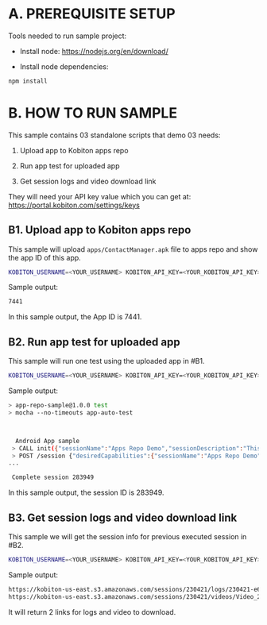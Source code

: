 # A. PREREQUISITE SETUP

Tools needed to run sample project:

* Install node: https://nodejs.org/en/download/

* Install node dependencies:

```bash
npm install
```

# B. HOW TO RUN SAMPLE

This sample contains 03 standalone scripts that demo 03 needs:

1. Upload app to Kobiton apps repo

2. Run app test for uploaded app

3. Get session logs and video download link

They will need your API key value which you can get at: https://portal.kobiton.com/settings/keys


## B1. Upload app to Kobiton apps repo

This sample will upload `apps/ContactManager.apk` file to apps repo and show the app ID of this app.

```bash
KOBITON_USERNAME=<YOUR_USERNAME> KOBITON_API_KEY=<YOUR_KOBITON_API_KEY> node upload-app.js apps/ContactManager.apk ContactManager.apk
```

Sample output:

```bash
7441
```

In this sample output, the App ID is 7441.

## B2. Run app test for uploaded app

This sample will run one test using the uploaded app in #B1.

```bash
KOBITON_USERNAME=<YOUR_USERNAME> KOBITON_API_KEY=<YOUR_KOBITON_API_KEY> KOBITON_APP_ID=<YOUR_APP_ID> npm test
```

Sample output:

```bash
> app-repo-sample@1.0.0 test
> mocha --no-timeouts app-auto-test



  Android App sample
 > CALL init({"sessionName":"Apps Repo Demo","sessionDescription":"This is an example to demostrate Android apps repo","platformName":"android","deviceName":"Galaxy S6 Edge","app":"kobiton-store:9235"})
 > POST /session {"desiredCapabilities":{"sessionName":"Apps Repo Demo","sessionDescription":"This is an example to demostrate Android apps repo","platformName":"android","deviceName":"Galaxy S6 Edge","app":"kobiton-store:9235"}}
...

 Complete session 283949
```

In this sample output, the session ID is 283949.

## B3. Get session logs and video download link

This sample we will get the session info for previous executed session in #B2.

```bash
KOBITON_USERNAME=<YOUR_USERNAME> KOBITON_API_KEY=<YOUR_KOBITON_API_KEY> KOBITON_SESSION_ID=<YOUR_SESSION_ID> node get-session-info.js
```

Sample output:

```bash
https://kobiton-us-east.s3.amazonaws.com/sessions/230421/logs/230421-e6028540-2-11e8-9c42-db8f2a6e0840.zip?AWSAccessKeyId=&Signature=xxx&response-cache-control=max-age%3D86400
https://kobiton-us-east.s3.amazonaws.com/sessions/230421/videos/Video_230421-e7626360-2-11e8-a432-df734f4134ff.mp4?AWSAccessKeyId=xxxxx&Expires=xxxxx&Signature=xxx
```

It will return 2 links for logs and video to download.